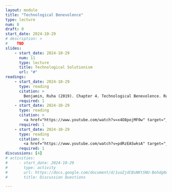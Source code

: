 ```yaml
---
layout: module
title: "Technological Benevolence"
type: lecture
num: 8
draft: 0
start_date: 2024-10-29
# description: >
#    TBD
slides: 
    - start_date: 2024-10-29
      num: 11
      type: lecture
      title: Technological Solutionism
      url: "#"
readings: 
    - start_date: 2024-10-29
      type: reading
      citation: >
        Benjamin, Ruha (2019). Chapter 4. Technological Benevolence. Race After Technology.
      required: 1
    - start_date: 2024-10-29
      type: reading
      citation: >
        <a href="https://www.youtube.com/watch?v=x4O8pojMF0w" target="_blank">Open AI Marketing Video</a> (3 minutes)
      required: 1
    - start_date: 2024-10-29
      type: reading
      citation: >
        <a href="https://www.youtube.com/watch?v=pdRzEASwksA" target="_blank">Will A.G.I. Save the World?</a> Evgeny Morozov (watch the first 30 minutes) 
      required: 1
discussions: [4]
# activities:
#     - start_date: 2024-10-29
#       type: activity
#       url: https://docs.google.com/document/d/1uoZjdCBsNKtSNU-Bohdg0AtqLPVx5S7_xZ20sOfVluI/edit?usp=sharing
#       title: Discussion Questions

---
```


